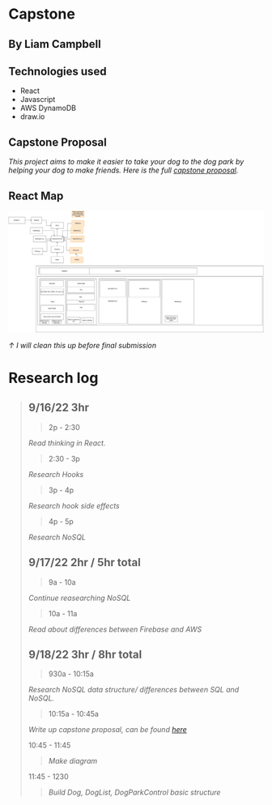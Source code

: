 # Capstone

## By Liam Campbell
## Technologies used
* React
* Javascript
* AWS DynamoDB
* draw.io
## Capstone Proposal 

_This project aims to make it easier to take your dog to the dog park by helping your dog to make friends. Here is the full [capstone proposal](https://docs.google.com/document/d/1yxRCpg8vTEHJAs1Qay7uP65t-RreGbJPicOqEb2ECiM/edit?usp=sharing)._

## React Map

![project diagram](Capstonediagram.drawio.png)

_&#8593; I will clean this up before final submission_

# Research log

>## 9/16/22  3hr
>
>> 2p - 2:30
>
>_Read thinking in React._
>
>> 2:30 - 3p
>
>_Research Hooks_
>
>> 3p - 4p
>
>_Research hook side effects_
>
>> 4p - 5p
>
>_Research NoSQL_
>
>## 9/17/22 2hr / 5hr total
>
>> 9a - 10a 
>
>_Continue reasearching NoSQL_
>
>> 10a - 11a
>
>_Read about differences between Firebase and AWS_
>
>## 9/18/22 3hr / 8hr total
>
>> 930a - 10:15a
>
>_Research NoSQL data structure/ differences between SQL and NoSQL._ 
>
>> 10:15a - 10:45a
>
>_Write up capstone proposal, can be found [here](https://docs.google.com/document/d/1yxRCpg8vTEHJAs1Qay7uP65t-RreGbJPicOqEb2ECiM/edit?usp=sharing)_
>
> 10:45 - 11:45
>
>>_Make diagram_
>
>11:45 - 1230
>
>> _Build Dog, DogList, DogParkControl basic structure_






